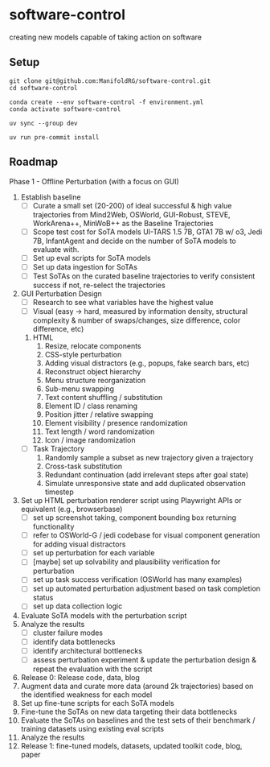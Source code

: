 # software-control

creating new models capable of taking action on software

## Setup

```
git clone git@github.com:ManifoldRG/software-control.git
cd software-control

conda create --env software-control -f environment.yml
conda activate software-control

uv sync --group dev

uv run pre-commit install
```

## Roadmap

Phase 1 - Offline Perturbation (with a focus on GUI)

1. Establish baseline
   - [ ] Curate a small set (20-200) of ideal successful & high value trajectories from Mind2Web, OSWorld, GUI-Robust, STEVE, WorkArena++, MinWoB++ as the Baseline Trajectories
   - [ ] Scope test cost for SoTA models UI-TARS 1.5 7B, GTA1 7B w/ o3, Jedi 7B, InfantAgent and decide on the number of SoTA models to evaluate with.
   - [ ] Set up eval scripts for SoTA models
   - [ ] Set up data ingestion for SoTAs
   - [ ] Test SoTAs on the curated baseline trajectories to verify consistent success if not, re-select the trajectories
2. GUI Perturbation Design
   - [ ] Research to see what variables have the highest value
   - [ ] Visual (easy → hard, measured by information density, structural complexity & number of swaps/changes, size difference, color difference, etc)
   1. HTML
      1. Resize, relocate components
      2. CSS-style perturbation
      3. Adding visual distractors (e.g., popups, fake search bars, etc)
      4. Reconstruct object hierarchy
      5. Menu structure reorganization
      6. Sub-menu swapping
      7. Text content shuffling / substitution
      8. Element ID / class renaming
      9. Position jitter / relative swapping
      10. Element visibility / presence randomization
      11. Text length / word randomization
      12. Icon / image randomization
   - [ ] Task Trajectory
     1. Randomly sample a subset as new trajectory given a trajectory
     2. Cross-task substitution
     3. Redundant continuation (add irrelevant steps after goal state)
     4. Simulate unresponsive state and add duplicated observation timestep
3. Set up HTML perturbation renderer script using Playwright APIs or equivalent (e.g., browserbase)
   - [ ] set up screenshot taking, component bounding box returning functionality
   - [ ] refer to OSWorld-G / jedi codebase for visual component generation for adding visual distractors
   - [ ] set up perturbation for each variable
   - [ ] [maybe] set up solvability and plausibility verification for perturbation
   - [ ] set up task success verification (OSWorld has many examples)
   - [ ] set up automated perturbation adjustment based on task completion status
   - [ ] set up data collection logic
4. Evaluate SoTA models with the perturbation script
5. Analyze the results
   - [ ] cluster failure modes
   - [ ] identify data bottlenecks
   - [ ] identify architectural bottlenecks
   - [ ] assess perturbation experiment & update the perturbation design & repeat the evaluation with the script
6. Release 0: Release code, data, blog
7. Augment data and curate more data (around 2k trajectories) based on the identified weakness for each model
8. Set up fine-tune scripts for each SoTA models
9. Fine-tune the SoTAs on new data targeting their data bottlenecks
10. Evaluate the SoTAs on baselines and the test sets of their benchmark / training datasets using existing eval scripts
11. Analyze the results
12. Release 1: fine-tuned models, datasets, updated toolkit code, blog, paper
